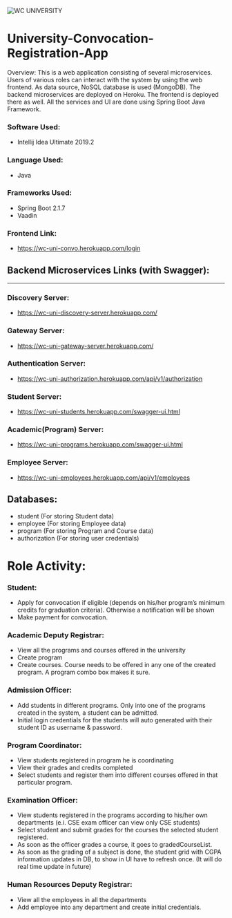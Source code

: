 ![WC UNIVERSITY](https://i.imgur.com/ZQz7KpX.png "WC Uni LOGO")

# University-Convocation-Registration-App

Overview: This is a web application consisting of several microservices. Users of various roles  can interact with the system by using the web frontend. As data source, NoSQL database is used (MongoDB). The backend microservices are deployed on Heroku. The frontend is deployed there as well. All the services and UI are done using Spring Boot Java Framework.


### Software Used:
* Intellij Idea Ultimate 2019.2

### Language Used:
* Java

### Frameworks Used:
* Spring Boot 2.1.7
* Vaadin


### Frontend Link: 
* https://wc-uni-convo.herokuapp.com/login

## Backend Microservices Links (with Swagger):
-----------------------------------------------------------
### Discovery Server: 
* https://wc-uni-discovery-server.herokuapp.com/                              

### Gateway Server: 
* https://wc-uni-gateway-server.herokuapp.com/

### Authentication Server: 
* https://wc-uni-authorization.herokuapp.com/api/v1/authorization
### Student Server: 
* https://wc-uni-students.herokuapp.com/swagger-ui.html
### Academic(Program) Server: 
* https://wc-uni-programs.herokuapp.com/swagger-ui.html
### Employee Server: 
* https://wc-uni-employees.herokuapp.com/api/v1/employees


## Databases:
* student (For storing Student data)
* employee (For storing Employee data)
* program (For storing Program and Course data)
* authorization (For storing user credentials)


# Role Activity:
### Student:
* Apply for convocation if eligible (depends on his/her program’s minimum credits for graduation criteria). Otherwise a notification will be shown
* Make payment for convocation.

### Academic Deputy Registrar:
* View all the programs and courses offered in the university
* Create program
* Create courses. Course needs to be offered in any one of the created program. A program combo box makes it sure.

### Admission Officer:
* Add students in different programs. Only into one of the programs created in the system, a student can be admitted. 
* Initial login credentials for the students will auto generated with their student ID as username & password.

### Program Coordinator:
* View students registered in program he is coordinating
* View their grades and credits completed
* Select students and register them into different courses offered in that particular program.

### Examination Officer:
* View students registered in the programs according to his/her own departments (e.i. CSE exam officer can view only CSE students)
* Select student and submit grades for the courses the selected student registered.
* As soon as the officer grades a course, it goes to gradedCourseList.
* As soon as the grading of a subject is done, the student grid with CGPA information updates in DB, to show in UI have to refresh once. (It will do real time update in future)

### Human Resources Deputy Registrar:
* View all the employees in all the departments
* Add employee into any department and create initial credentials.

